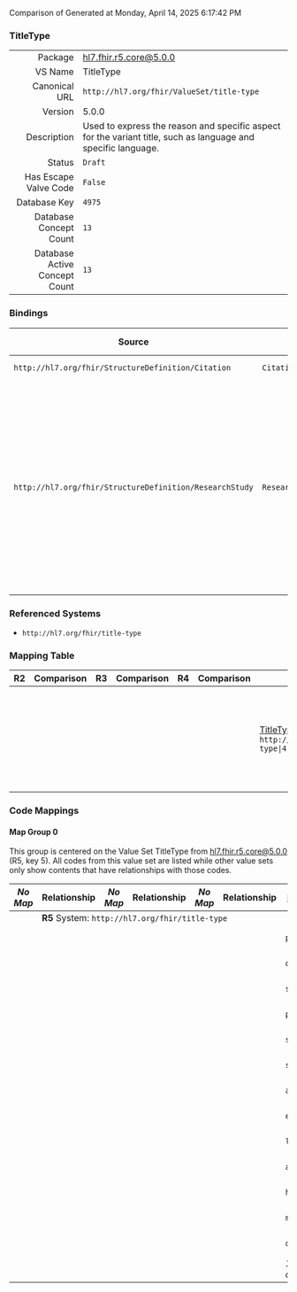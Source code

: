 Comparison of 
Generated at Monday, April 14, 2025 6:17:42 PM

### TitleType

|      |     |
| ---: | --- |
| Package | hl7.fhir.r5.core@5.0.0 |
| VS Name | TitleType |
| Canonical URL | `http://hl7.org/fhir/ValueSet/title-type` |
| Version | 5.0.0 |
| Description | Used to express the reason and specific aspect for the variant title, such as language and specific language. |
| Status | `Draft` |
| Has Escape Valve Code | `False` |
| Database Key | `4975` |
| Database Concept Count | `13` |
| Database Active Concept Count | `13` |
### Bindings

| Source | Element | Binding | Strength | Element Short |
| ------ | ------- | ------- | -------- | ------------- |
| `http://hl7.org/fhir/StructureDefinition/Citation` | `Citation.citedArtifact.title.type` | `http://hl7.org/fhir/ValueSet/title-type` | `Extensible` | The kind of title |
| `http://hl7.org/fhir/StructureDefinition/ResearchStudy` | `ResearchStudy.label.type` | `http://hl7.org/fhir/ValueSet/title-type` | `Extensible` | primary \| official \| scientific \| plain-language \| subtitle \| short-title \| acronym \| earlier-title \| language \| auto-translated \| human-use \| machine-use \| duplicate-uid |

### Referenced Systems

* `http://hl7.org/fhir/title-type`
### Mapping Table

| R2 | Comparison | R3 | Comparison | R4 | Comparison | R4B | Comparison | R5
| --- | --- | --- | --- | --- | --- | --- | --- | ---
| | | | | | | [TitleType](/docs/R4B/ValueSets/TitleType.md)<br/> `http://hl7.org/fhir/ValueSet/title-type\|4.3.0` | →→→→→→→<br/>``<br/>- DBKey: `843`<br/>- Reviewed: `n/a`<br/>- By: `n/a`<br/>- Identical: `False`<br/>→→→→→→→<hr/>←←←←←←←<br/>``<br/>- DBKey: `1104`<br/>- Reviewed: `n/a`<br/>- By: `n/a`<br/>- Identical: `False`<br/>←←←←←←←| [TitleType](/docs/R5/ValueSets/TitleType.md)<br/> `http://hl7.org/fhir/ValueSet/title-type\|5.0.0` 

### Code Mappings


#### Map Group 0

This group is centered on the Value Set TitleType from hl7.fhir.r5.core@5.0.0 (R5, key 5).
All codes from this value set are listed while other value sets only show contents that have relationships with those codes.

| *No Map* | Relationship | *No Map* | Relationship | *No Map* | Relationship | [R4B TitleType](/docs/R4B/ValueSets/TitleType.md)| Relationship | R5 TitleType
| --- | --- | --- | --- | --- | --- | --- | --- | ---
| <td colspan="8">**R5** System: `http://hl7.org/fhir/title-type`
| | | | | | | `primary`| _Equivalent_ <br/>(7867/10172)| **`primary`**
| | | | | | | `official`| _Equivalent_ <br/>(7857/10162)| **`official`**
| | | | | | | `scientific`| _Equivalent_ <br/>(7856/10161)| **`scientific`**
| | | | | | | `plain-language`| _Equivalent_ <br/>(7861/10166)| **`plain-language`**
| | | | | | | `subtitle`| _Equivalent_ <br/>(7866/10171)| **`subtitle`**
| | | | | | | `short-title`| _Equivalent_ <br/>(7864/10169)| **`short-title`**
| | | | | | | `acronym`| _Equivalent_ <br/>(7855/10160)| **`acronym`**
| | | | | | | `earlier-title`| _Equivalent_ <br/>(7858/10163)| **`earlier-title`**
| | | | | | | `language`| _Equivalent_ <br/>(7859/10164)| **`language`**
| | | | | | | `autotranslated`| _Equivalent_ <br/>(7865/10170)| **`autotranslated`**
| | | | | | | `human-use`| _Equivalent_ <br/>(7862/10167)| **`human-use`**
| | | | | | | `machine-use`| _Equivalent_ <br/>(7863/10168)| **`machine-use`**
| | | | | | | `duplicate-uid`| _Equivalent_ <br/>(7860/10165)| **`duplicate-uid`**
| | | | | | | *13 of 13 codes used* | | *13 of 13 codes used* 

